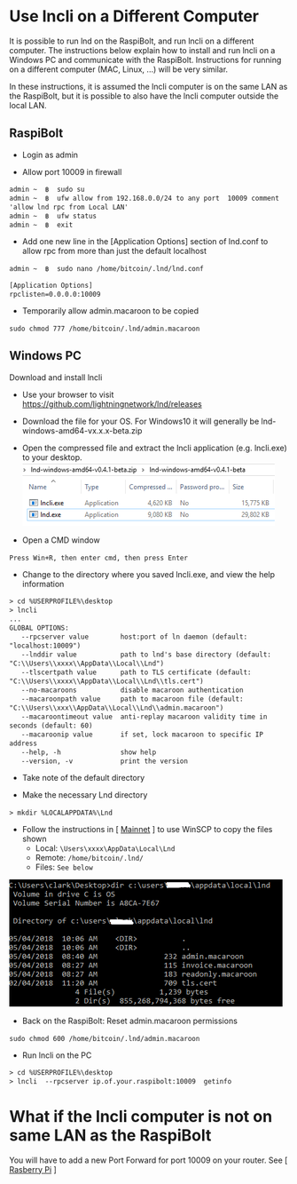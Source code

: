 # Use lncli on a Different Computer
It is possible to run lnd on the RaspiBolt, and run lncli on a different computer. The instructions below explain how to install and run lncli on a Windows PC and communicate with the RaspiBolt. Instructions for running on a different computer (MAC, Linux, ...) will be very similar.

In these instructions, it is assumed the lncli computer is on the same LAN as the RaspiBolt, but it is possible to also have the lncli computer outside the local LAN.

## RaspiBolt

- Login as admin

- Allow port 10009 in firewall

```
admin ~  ฿  sudo su
admin ~  ฿  ufw allow from 192.168.0.0/24 to any port  10009 comment 'allow lnd rpc from Local LAN'
admin ~  ฿  ufw status
admin ~  ฿  exit
```
- Add one new line in the [Application Options] section of lnd.conf to allow rpc from more than just the default localhost

`admin ~  ฿  sudo nano /home/bitcoin/.lnd/lnd.conf`
  
```
[Application Options]
rpclisten=0.0.0.0:10009

```

- Temporarily allow admin.macaroon to be copied

`sudo chmod 777 /home/bitcoin/.lnd/admin.macaroon`


## Windows PC

Download and install lncli

- Use your browser to visit https://github.com/lightningnetwork/lnd/releases

- Download the file for your OS. For Windows10 it will generally be lnd-windows-amd64-vx.x.x-beta.zip
  
- Open the compressed file and extract the lncli application (e.g. lncli.exe) to your desktop.
![Zip File](images/60_remote_zip.png) 

- Open a CMD window

`Press Win+R, then enter cmd, then press Enter` 

- Change to the directory where you saved lncli.exe, and view the help information

```
> cd %USERPROFILE%\desktop
> lncli
...
GLOBAL OPTIONS:
   --rpcserver value        host:port of ln daemon (default: "localhost:10009")
   --lnddir value           path to lnd's base directory (default: "C:\\Users\\xxxx\\AppData\\Local\\Lnd")
   --tlscertpath value      path to TLS certificate (default: "C:\\Users\\xxxx\\AppData\\Local\\Lnd\\tls.cert")
   --no-macaroons           disable macaroon authentication
   --macaroonpath value     path to macaroon file (default: "C:\\Users\\xxx\\AppData\\Local\\Lnd\\admin.macaroon")
   --macaroontimeout value  anti-replay macaroon validity time in seconds (default: 60)
   --macaroonip value       if set, lock macaroon to specific IP address
   --help, -h               show help
   --version, -v            print the version
```
- Take note of the default directory

- Make the necessary Lnd directory
   
`> mkdir %LOCALAPPDATA%\Lnd`

* Follow the instructions in  [ [Mainnet](raspibolt_50_mainnet.md) ]  to use WinSCP to copy the files shown
  * Local:  `\Users\xxxx\AppData\Local\Lnd`
  * Remote: `/home/bitcoin/.lnd/`
  * Files: `See below`
 
 ![Files to Copy](images/60_winLND.png) 
 
 
 - Back on the RaspiBolt: Reset admin.macaroon permissions

`sudo chmod 600 /home/bitcoin/.lnd/admin.macaroon`

- Run lncli on the PC
```
> cd %USERPROFILE%\desktop
> lncli  --rpcserver ip.of.your.raspibolt:10009  getinfo
```

# What if the lncli computer is not on same LAN as the RaspiBolt
You will have to add a new Port Forward for port 10009 on your router. See [ [Rasberry Pi](raspibolt_20_pi.md) ]
